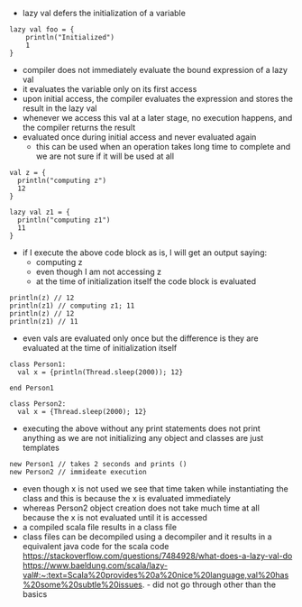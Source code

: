 - lazy val defers the initialization of a variable
```
lazy val foo = {
	println("Initialized")
	1
}
```
- compiler does not immediately evaluate the bound expression of a lazy val
- it evaluates the variable only on its first access
- upon initial access, the compiler evaluates the expression and stores the result in the lazy val
- whenever we access this val at a later stage, no execution happens, and the compiler returns the result
- evaluated once during initial access and never evaluated again
	- this can be used when an operation takes long time to complete and we are not sure if it will be used at all

```
val z = {  
  println("computing z")  
  12  
}  
  
lazy val z1 = {  
  println("computing z1")  
  11  
}
```
- if I execute the above code block as is, I will get an output saying:
	- computing z
	- even though I am not accessing z
	- at the time of initialization itself the code block is evaluated
```
println(z) // 12
println(z1) // computing z1; 11 
println(z) // 12
println(z1) // 11
```
- even vals are evaluated only once but the difference is they are evaluated at the time of initialization itself
```
class Person1:  
  val x = {println(Thread.sleep(2000)); 12}  
  
end Person1  
  
class Person2:  
  val x = {Thread.sleep(2000); 12}
```
- executing the above without any print statements does not print anything as we are not initializing any object and classes are just templates
```
new Person1 // takes 2 seconds and prints ()
new Person2 // immideate execution
```
- even though x is not used we see that time taken while instantiating the class and this is because the x is evaluated immediately
- whereas Person2 object creation does not take much time at all because the x is not evaluated until it is accessed
- a compiled scala file results in a class file
- class files can be decompiled using a decompiler and it results in a equivalent java code for the scala code
https://stackoverflow.com/questions/7484928/what-does-a-lazy-val-do
https://www.baeldung.com/scala/lazy-val#:~:text=Scala%20provides%20a%20nice%20language,val%20has%20some%20subtle%20issues. - did not go through other than the basics